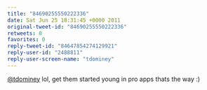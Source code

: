 ```yaml
---
title: "84690255550222336"
date: Sat Jun 25 18:31:45 +0000 2011
original-tweet-id: "84690255550222336"
retweets: 0
favorites: 0
reply-tweet-id: "84647854274129921"
reply-user-id: "2488811"
reply-user-screen-name: "tdominey"
---
```

<a href="https://twitter.com/tdominey">@tdominey</a> lol, get them started young in pro apps thats the way :)
